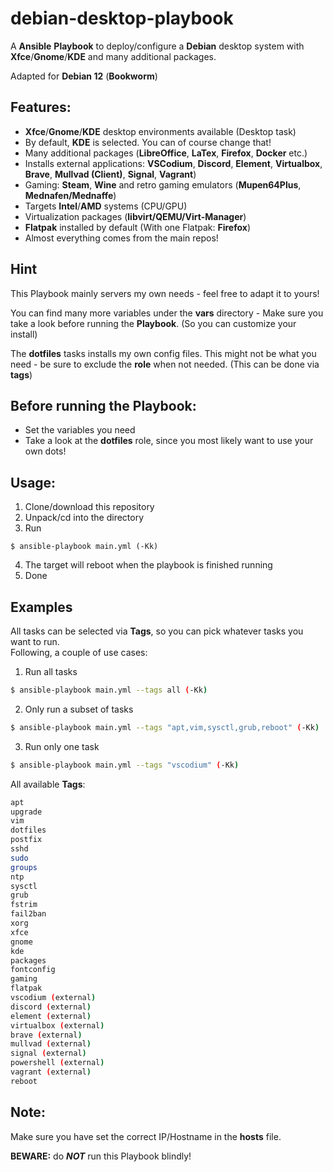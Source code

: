 # debian-desktop-playbook
A **Ansible** **Playbook** to deploy/configure a **Debian** desktop system with **Xfce**/**Gnome**/**KDE** and many additional packages.

Adapted for **Debian 12** (**Bookworm**)

## Features:
- **Xfce**/**Gnome**/**KDE** desktop environments available (Desktop task)
- By default, **KDE** is selected. You can of course change that!
- Many additional packages (**LibreOffice**, **LaTex**, **Firefox**, **Docker** etc.)
- Installs external applications: **VSCodium**, **Discord**, **Element**, **Virtualbox**, **Brave**, **Mullvad (Client)**, **Signal**, **Vagrant**)
- Gaming: **Steam**, **Wine** and retro gaming emulators (**Mupen64Plus**, **Mednafen/Mednaffe**)
- Targets **Intel**/**AMD** systems (CPU/GPU)
- Virtualization packages (**libvirt/QEMU/Virt-Manager**)
- **Flatpak** installed by default (With one Flatpak: **Firefox**)
- Almost everything comes from the main repos!

## Hint
This Playbook mainly servers my own needs - feel free to adapt it to yours!

You can find many more variables under the **vars** directory - Make sure you take a look before running the **Playbook**. (So you can customize your install)

The **dotfiles** tasks installs my own config files. This might not be what you need - be sure to exclude the **role** when not needed. (This can be done via **tags**)

## Before running the Playbook:
- Set the variables you need
- Take a look at the **dotfiles** role, since you most likely want to use your own dots!

## Usage:
1. Clone/download this repository
2. Unpack/cd into the directory
3. Run
```shell
$ ansible-playbook main.yml (-Kk)
```
4. The target will reboot when the playbook is finished running
5. Done

## Examples
All tasks can be selected via **Tags**, so you can pick whatever tasks you want to run.   
Following, a couple of use cases:
1. Run all tasks
```bash
$ ansible-playbook main.yml --tags all (-Kk)
```
2. Only run a subset of tasks
```bash
$ ansible-playbook main.yml --tags "apt,vim,sysctl,grub,reboot" (-Kk)
```
3. Run only one task
```bash
$ ansible-playbook main.yml --tags "vscodium" (-Kk)
```
All available **Tags**:
```bash
apt
upgrade
vim
dotfiles
postfix
sshd
sudo
groups
ntp
sysctl
grub
fstrim
fail2ban
xorg
xfce
gnome
kde
packages
fontconfig
gaming
flatpak
vscodium (external)
discord (external)
element (external)
virtualbox (external)
brave (external)
mullvad (external)
signal (external)
powershell (external)
vagrant (external)
reboot
```

## Note:
Make sure you have set the correct IP/Hostname in the **hosts** file.   

**BEWARE:** do **_NOT_** run this Playbook blindly!

